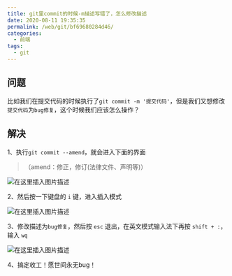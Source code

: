 ```yaml
---
title: git里commit的时候-m描述写错了，怎么修改描述
date: 2020-08-11 19:35:35
permalink: /web/git/bf69680284d46/
categories:
  - 前端
tags:
  - git
---
```


## 问题

比如我们在提交代码的时候执行了`git commit -m '提交代码'`，但是我们又想修改`提交代码`为`bug修复`，这个时候我们应该怎么操作？

## 解决

1、执行`git commit --amend`，就会进入下面的界面

>（amend：修正，修订(法律文件、声明等)）

![在这里插入图片描述](https://imgconvert.csdnimg.cn/aHR0cHM6Ly9ub3RlLnlvdWRhby5jb20veXdzL3B1YmxpYy9yZXNvdXJjZS81NTEyNmYwZmY2ODYwYWI2MWRjMmQwODkzZjg3NTNmOC8yNEQ2M0E1RjEwNjE0OTVFQjgzMzJDNDBCNjIzNkI0OQ?x-oss-process=image/format,png)


2、然后按一下键盘的 `i` 键，进入插入模式

![在这里插入图片描述](https://imgconvert.csdnimg.cn/aHR0cHM6Ly9ub3RlLnlvdWRhby5jb20veXdzL3B1YmxpYy9yZXNvdXJjZS81NTEyNmYwZmY2ODYwYWI2MWRjMmQwODkzZjg3NTNmOC82OEQ1NjI0RDIxQzA0QTU3QTNGNjdENEQ1QzUwMzg3NQ?x-oss-process=image/format,png)


3、修改描述为`bug修复`，然后按 `esc` 退出，在英文模式输入法下再按 `shift + :`，输入 `wq`

![在这里插入图片描述](https://imgconvert.csdnimg.cn/aHR0cHM6Ly9ub3RlLnlvdWRhby5jb20veXdzL3B1YmxpYy9yZXNvdXJjZS81NTEyNmYwZmY2ODYwYWI2MWRjMmQwODkzZjg3NTNmOC9ENTM2NTI3NURGNzI0Q0NFOUZENUQxQjAwNjk0MEMzRQ?x-oss-process=image/format,png)


4、搞定收工！愿世间永无bug！
